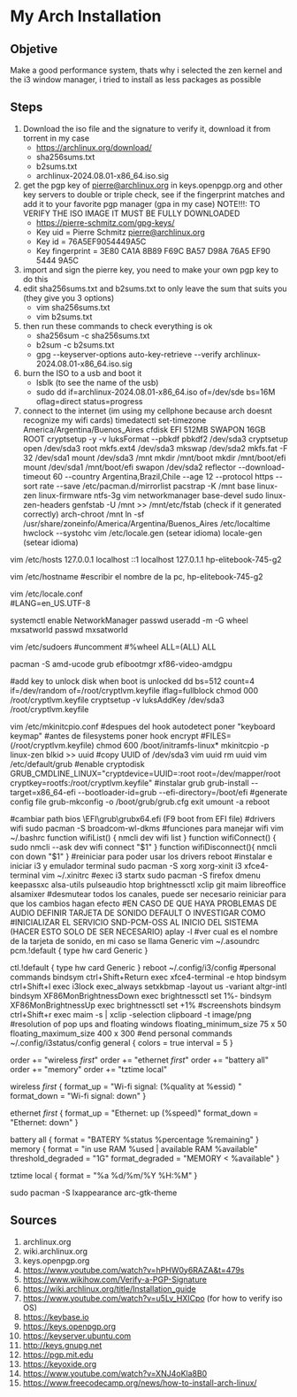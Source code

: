 # My Arch Installation
## Objetive
Make a good performance system, thats why i selected the zen kernel and the i3 window manager, i tried to install as less packages as possible
## Steps
1. Download the iso file and the signature to verify it, download it from torrent in my case
    + https://archlinux.org/download/
    + sha256sums.txt
    + b2sums.txt
    + archlinux-2024.08.01-x86_64.iso.sig
2. get the pgp key of pierre@archlinux.org in keys.openpgp.org and other key servers to double or triple check, see if the fingerprint matches and add it to your favorite pgp manager (gpa in my case)
NOTE!!!: TO VERIFY THE ISO IMAGE IT MUST BE FULLY DOWNLOADED
    + https://pierre-schmitz.com/gpg-keys/
    + Key uid         = Pierre Schmitz <pierre@archlinux.org>
    + Key id          = 76A5EF9054449A5C
    + Key fingerprint = 3E80 CA1A 8B89 F69C BA57  D98A 76A5 EF90 5444 9A5C
3. import and sign the pierre key, you need to make your own pgp key to do this
4. edit sha256sums.txt and b2sums.txt to only leave the sum that suits you (they give you 3 options)
    + vim sha256sums.txt
    + vim b2sums.txt
5. then run these commands to check everything is ok
    + sha256sum -c sha256sums.txt
    + b2sum -c b2sums.txt
    + gpg --keyserver-options auto-key-retrieve --verify archlinux-2024.08.01-x86_64.iso.sig
6. burn the ISO to a usb and boot it
    + lsblk (to see the name of the usb)
    + sudo dd if=archlinux-2024.08.01-x86_64.iso of=/dev/sde bs=16M oflag=direct status=progress
8. connect to the internet (im using my cellphone because arch doesnt recognize my wifi cards)
timedatectl set-timezone America/Argentina/Buenos_Aires
cfdisk 
EFI 512MB
SWAPON 16GB
ROOT
cryptsetup -y -v luksFormat --pbkdf pbkdf2 /dev/sda3
cryptsetup open /dev/sda3 root
mkfs.ext4 /dev/sda3
mkswap /dev/sda2
mkfs.fat -F 32 /dev/sda1
mount /dev/sda3 /mnt
mkdir /mnt/boot
mkdir /mnt/boot/efi
mount /dev/sda1 /mnt/boot/efi
swapon /dev/sda2
reflector --download-timeout 60 --country Argentina,Brazil,Chile --age 12 --protocol https --sort rate --save /etc/pacman.d/mirrorlist
pacstrap -K /mnt base linux-zen linux-firmware ntfs-3g vim networkmanager base-devel sudo linux-zen-headers
genfstab -U /mnt >> /mnt/etc/fstab (check if it generated correctly)
arch-chroot /mnt
ln -sf /usr/share/zoneinfo/America/Argentina/Buenos_Aires /etc/localtime
hwclock --systohc
vim /etc/locale.gen (setear idioma)
locale-gen (setear idioma)

vim /etc/hosts
127.0.0.1        localhost
::1              localhost
127.0.1.1        hp-elitebook-745-g2

vim /etc/hostname 
#escribir el nombre de la pc, hp-elitebook-745-g2

vim /etc/locale.conf  
#LANG=en_US.UTF-8

systemctl enable NetworkManager
passwd
useradd -m -G wheel mxsatworld
passwd mxsatworld

vim /etc/sudoers 
#uncomment
#%wheel ALL=(ALL) ALL

pacman -S amd-ucode grub efibootmgr xf86-video-amdgpu

#add key to unlock disk when boot is unlocked 
dd bs=512 count=4 if=/dev/random of=/root/cryptlvm.keyfile iflag=fullblock
chmod 000 /root/cryptlvm.keyfile
cryptsetup -v luksAddKey /dev/sda3 /root/cryptlvm.keyfile

vim /etc/mkinitcpio.conf 
#despues del hook autodetect poner "keyboard keymap" 
#antes de filesystems poner hook encrypt 
#FILES=(/root/cryptlvm.keyfile) 
chmod 600 /boot/initramfs-linux* 
mkinitcpio -p linux-zen 
blkid >> uuid
#copy UUID of /dev/sda3 
vim uuid 
rm uuid
vim /etc/default/grub 
#enable cryptodisk 
GRUB_CMDLINE_LINUX="cryptdevice=UUID=<uuid copypasteada>:root root=/dev/mapper/root cryptkey=rootfs:/root/cryptlvm.keyfile" 
#instalar grub
grub-install --target=x86_64-efi --bootloader-id=grub --efi-directory=/boot/efi
#generate config file
grub-mkconfig -o /boot/grub/grub.cfg 
exit
umount -a
reboot   

#cambiar path bios \EFI\grub\grubx64.efi (F9 boot from EFI file)
#drivers wifi 
sudo pacman -S broadcom-wl-dkms
#funciones para manejar wifi
vim ~/.bashrc
function wifiList() {
    nmcli dev wifi list 
} 
function wifiConnect() {
	sudo nmcli --ask dev wifi connect "$1"
}
function wifiDisconnect(){
        nmcli con down "$1" 
} 
#reiniciar para poder usar los drivers 
reboot 
#instalar e iniciar i3 y emulador terminal 
sudo pacman -S xorg xorg-xinit i3 xfce4-terminal
vim ~/.xinitrc 
#exec i3
startx
sudo pacman -S firefox dmenu keepassxc alsa-utils pulseaudio htop brightnessctl xclip git maim libreoffice
alsamixer
#desmutear todos los canales, puede ser necesario reiniciar para que los cambios hagan efecto 
#EN CASO DE QUE HAYA PROBLEMAS DE AUDIO DEFINIR TARJETA DE SONIDO DEFAULT O INVESTIGAR COMO
#INICIALIZAR EL SERVICIO SND-PCM-OSS AL INICIO DEL SISTEMA (HACER ESTO SOLO DE SER NECESARIO) 
aplay -l 
#ver cual es el nombre de la tarjeta de sonido, en mi caso se llama Generic
vim ~/.asoundrc
pcm.!default {
   type hw
   card Generic
}

ctl.!default {
   type hw
   card Generic
}
reboot 
~/.config/i3/config
#personal commands
bindsym ctrl+Shift+Return exec xfce4-terminal -e htop
bindsym ctrl+Shift+l exec i3lock
exec_always setxkbmap -layout us -variant altgr-intl
bindsym XF86MonBrightnessDown exec brightnessctl set 1%-
bindsym XF86MonBrightnessUp exec brightnessctl set +1% 
#screenshots
bindsym ctrl+Shift+r exec maim -s | xclip -selection clipboard -t image/png
#resolution of pop ups and floating windows
floating_minimum_size 75 x 50
floating_maximum_size 400 x 300 
#end personal commands 
~/.config/i3status/config 
general {
        colors = true
        interval = 5
}

order += "wireless _first_"
order += "ethernet _first_"
order += "battery all"
order += "memory"
order += "tztime local"

wireless _first_ {
        format_up = "Wi-fi signal: (%quality at %essid) "
        format_down = "Wi-fi signal: down"
}

ethernet _first_ {
        format_up = "Ethernet: up (%speed)"
        format_down = "Ethernet: down"
}

battery all {
        format = "BATERY %status %percentage %remaining"
}
memory {
        format = "in use RAM %used | available RAM %available"
        threshold_degraded = "1G"
        format_degraded = "MEMORY < %available"
}

tztime local {
        format = "%a %d/%m/%Y %H:%M"
} 

sudo pacman -S lxappearance arc-gtk-theme

## Sources
1. archlinux.org
2. wiki.archlinux.org
3. keys.openpgp.org
4. https://www.youtube.com/watch?v=hPHW0y6RAZA&t=479s
5. https://www.wikihow.com/Verify-a-PGP-Signature
6. https://wiki.archlinux.org/title/Installation_guide 
7. https://www.youtube.com/watch?v=u5Lv_HXICpo (for how to verify iso OS)
8. https://keybase.io
9. https://keys.openpgp.org
10. https://keyserver.ubuntu.com
11. http://keys.gnupg.net
12. https://pgp.mit.edu
13. https://keyoxide.org
14. https://www.youtube.com/watch?v=XNJ4oKla8B0 
15. https://www.freecodecamp.org/news/how-to-install-arch-linux/